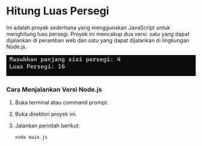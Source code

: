 # Hitung Luas Persegi

Ini adalah proyek sederhana yang menggunakan JavaScript untuk menghitung luas persegi. Proyek ini mencakup dua versi: satu yang dapat dijalankan di peramban web dan satu yang dapat dijalankan di lingkungan Node.js.

![Logo Proyek](/vin.jpeg)

### Cara Menjalankan Versi Node.js

1. Buka terminal atau command prompt.

2. Buka direktori proyek ini.

3. Jalankan perintah berikut:

   ```sh
   node main.js
